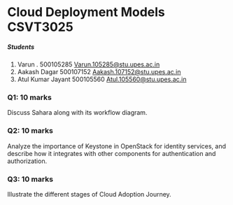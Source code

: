 
# Cloud Deployment Models	CSVT3025

##### Students
1. Varun .	500105285	Varun.105285@stu.upes.ac.in
1. Aakash Dagar	500107152	Aakash.107152@stu.upes.ac.in
1. Atul Kumar Jayant	500105560	Atul.105560@stu.upes.ac.in




### Q1: 10 marks
Discuss Sahara along with its workflow diagram.

### Q2: 10 marks
Analyze the importance of Keystone in OpenStack for identity services, and describe how it integrates with other components for authentication and authorization.

### Q3: 10 marks
Illustrate the different stages of Cloud Adoption Journey.
